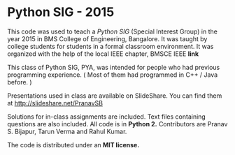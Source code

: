 # Python SIG - 2015

This code was used to teach a *Python SIG* (Special Interest Group)
in the year 2015 in BMS College of Engineering, Bangalore.
It was taught by college students for students in a formal classroom environment. It was organized with the help of the local IEEE chapter, BMSCE IEEE  **link**

This class of Python SIG, PYA, was intended for people who had previous programming experience. ( Most of them had programmed in C++ / Java before. )

Presentations used in class are available on SlideShare. You can find them at http://slideshare.net/PranavSB

Solutions for in-class assignments are included. Text files containing questions are also included.
All code is in **Python 2.** Contributors are Pranav S. Bijapur, Tarun Verma and Rahul Kumar.

The code is distributed under an **MIT license.**

